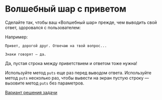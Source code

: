# Волшебный шар с приветом 

Сделайте так, чтобы ваш «Волшебный шар» прежде, чем выводить свой ответ, здоровался с пользователем:

Например:

```
Привет, дорогой друг. Отвечаю на твой вопрос...
  
Знаки говорят – да.
```

Да, пустая строка между приветствием и ответом тоже нужна!

<div class="rubyrush-task-hint">

Используйте метод `puts` еще раз перед выводом ответа. Используйте метод `puts` несколько раз, чтобы вывести на экран пустую строку — вызовите метод `puts` без параметров.

</div>


<div class="rubyrush-task-answer">

<p>
<a href="https://github.com/aristofun/rubyrush-path/tree/master/steps/magic-ball-01/solution/" class="rubyrush-task-solution-link">Вариант решения задачи</a>
</p>

</div>
